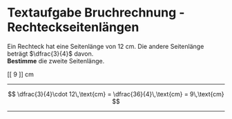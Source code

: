 <!--
version:  0.0.1

language: de

@style
input {
    text-align: center;
}

.flex-container {
    display: flex;
    flex-wrap: wrap;
    align-items: stretch;
    gap: 20px;
}

.flex-child {
    flex: 1;
    min-width: 350px;
    margin-right: 20px;
}

@media (max-width: 400px) {
    .flex-child {
        flex: 100%;
        margin-right: 0;
    }
}
@end

formula: \carry   \textcolor{red}{\scriptsize #1}
formula: \digit   \rlap{\carry{#1}}\phantom{#2}#2
formula: \permil  \text{‰}


import: https://raw.githubusercontent.com/LiaTemplates/Tikz-Jax/main/README.md

script: https://cdn.jsdelivr.net/gh/LiaTemplates/Tikz-Jax@main/dist/index.js

import: https://raw.githubusercontent.com/liaTemplates/algebrite/master/README.md

import: https://raw.githubusercontent.com/LiaTemplates/GGBScript/refs/heads/main/README.md



tags: Bruchrechnung, Sachaufgabe, sehr leicht, sehr niedrig, Bestimmen

comment: Löse eine Sachaufgabe mit Rechteckseitenlängen mittels der Bruchrechnung.

author: Martin Lommatzsch

-->




# Textaufgabe Bruchrechnung - Rechteckseitenlängen

Ein Rechteck hat eine Seitenlänge von $12$ cm. Die andere Seitenlänge beträgt $\dfrac{3}{4}$ davon.  
**Bestimme** die zweite Seitenlänge. 

<!-- data-solution-button="5"-->
[[ 9 ]] cm
************
$$
\dfrac{3}{4}\cdot 12\,\text{cm} = \dfrac{36}{4}\,\text{cm} = 9\,\text{cm}
$$
************
